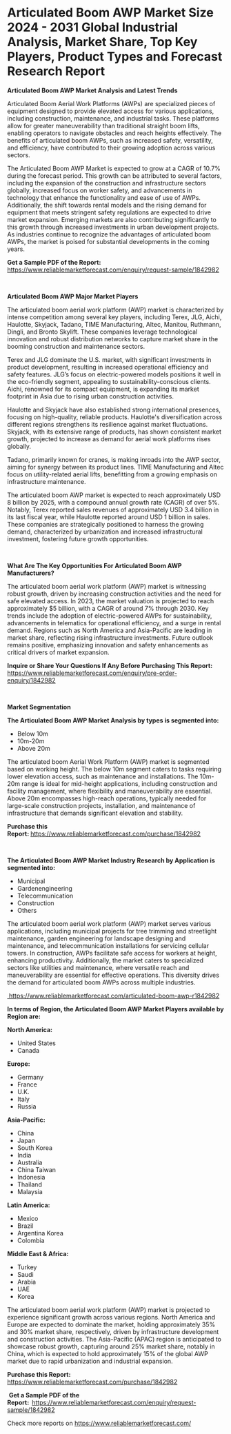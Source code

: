 <p><h1>Articulated Boom AWP Market Size 2024 - 2031 Global Industrial Analysis, Market Share, Top Key Players, Product Types and Forecast Research Report</h1></p><p><strong>Articulated Boom AWP Market Analysis and Latest Trends</strong></p>
<p><p>Articulated Boom Aerial Work Platforms (AWPs) are specialized pieces of equipment designed to provide elevated access for various applications, including construction, maintenance, and industrial tasks. These platforms allow for greater maneuverability than traditional straight boom lifts, enabling operators to navigate obstacles and reach heights effectively. The benefits of articulated boom AWPs, such as increased safety, versatility, and efficiency, have contributed to their growing adoption across various sectors.</p><p>The Articulated Boom AWP Market is expected to grow at a CAGR of 10.7% during the forecast period. This growth can be attributed to several factors, including the expansion of the construction and infrastructure sectors globally, increased focus on worker safety, and advancements in technology that enhance the functionality and ease of use of AWPs. Additionally, the shift towards rental models and the rising demand for equipment that meets stringent safety regulations are expected to drive market expansion. Emerging markets are also contributing significantly to this growth through increased investments in urban development projects. As industries continue to recognize the advantages of articulated boom AWPs, the market is poised for substantial developments in the coming years.</p></p>
<p><strong>Get a Sample PDF of the Report:&nbsp;</strong> <a href="https://www.reliablemarketforecast.com/enquiry/request-sample/1842982?utm_campaign=1105&utm_medium=2&utm_source=Github&utm_content=ia&utm_term=01012025&utm_id=articulated-boom-awp">https://www.reliablemarketforecast.com/enquiry/request-sample/1842982</a></p>
<p>&nbsp;</p>
<p><strong>Articulated Boom AWP Major Market Players</strong></p>
<p><p>The articulated boom aerial work platform (AWP) market is characterized by intense competition among several key players, including Terex, JLG, Aichi, Haulotte, Skyjack, Tadano, TIME Manufacturing, Altec, Manitou, Ruthmann, Dingli, and Bronto Skylift. These companies leverage technological innovation and robust distribution networks to capture market share in the booming construction and maintenance sectors.</p><p>Terex and JLG dominate the U.S. market, with significant investments in product development, resulting in increased operational efficiency and safety features. JLG’s focus on electric-powered models positions it well in the eco-friendly segment, appealing to sustainability-conscious clients. Aichi, renowned for its compact equipment, is expanding its market footprint in Asia due to rising urban construction activities.</p><p>Haulotte and Skyjack have also established strong international presences, focusing on high-quality, reliable products. Haulotte's diversification across different regions strengthens its resilience against market fluctuations. Skyjack, with its extensive range of products, has shown consistent market growth, projected to increase as demand for aerial work platforms rises globally.</p><p>Tadano, primarily known for cranes, is making inroads into the AWP sector, aiming for synergy between its product lines. TIME Manufacturing and Altec focus on utility-related aerial lifts, benefitting from a growing emphasis on infrastructure maintenance.</p><p>The articulated boom AWP market is expected to reach approximately USD 8 billion by 2025, with a compound annual growth rate (CAGR) of over 5%. Notably, Terex reported sales revenues of approximately USD 3.4 billion in its last fiscal year, while Haulotte reported around USD 1 billion in sales. These companies are strategically positioned to harness the growing demand, characterized by urbanization and increased infrastructural investment, fostering future growth opportunities.</p></p>
<p>&nbsp;</p>
<p><strong>What Are The Key Opportunities For Articulated Boom AWP Manufacturers?</strong></p>
<p><p>The articulated boom aerial work platform (AWP) market is witnessing robust growth, driven by increasing construction activities and the need for safe elevated access. In 2023, the market valuation is projected to reach approximately $5 billion, with a CAGR of around 7% through 2030. Key trends include the adoption of electric-powered AWPs for sustainability, advancements in telematics for operational efficiency, and a surge in rental demand. Regions such as North America and Asia-Pacific are leading in market share, reflecting rising infrastructure investments. Future outlook remains positive, emphasizing innovation and safety enhancements as critical drivers of market expansion.</p></p>
<p><strong>Inquire or Share Your Questions If Any Before Purchasing This Report:</strong> <a href="https://www.reliablemarketforecast.com/enquiry/pre-order-enquiry/1842982?utm_campaign=1105&utm_medium=2&utm_source=Github&utm_content=ia&utm_term=01012025&utm_id=articulated-boom-awp">https://www.reliablemarketforecast.com/enquiry/pre-order-enquiry/1842982</a></p>
<p>&nbsp;</p>
<p><strong>Market Segmentation</strong></p>
<p><strong>The Articulated Boom AWP Market Analysis by types is segmented into:</strong></p>
<p><ul><li>Below 10m</li><li>10m-20m</li><li>Above 20m</li></ul></p>
<p><p>The articulated boom Aerial Work Platform (AWP) market is segmented based on working height. The below 10m segment caters to tasks requiring lower elevation access, such as maintenance and installations. The 10m-20m range is ideal for mid-height applications, including construction and facility management, where flexibility and maneuverability are essential. Above 20m encompasses high-reach operations, typically needed for large-scale construction projects, installation, and maintenance of infrastructure that demands significant elevation and stability.</p></p>
<p><strong>Purchase this Report:&nbsp;</strong><a href="https://www.reliablemarketforecast.com/purchase/1842982?utm_campaign=1105&utm_medium=2&utm_source=Github&utm_content=ia&utm_term=01012025&utm_id=articulated-boom-awp">https://www.reliablemarketforecast.com/purchase/1842982</a></p>
<p>&nbsp;</p>
<p><strong>The Articulated Boom AWP Market Industry Research by Application is segmented into:</strong></p>
<p><ul><li>Municipal</li><li>Gardenengineering</li><li>Telecommunication</li><li>Construction</li><li>Others</li></ul></p>
<p><p>The articulated boom aerial work platform (AWP) market serves various applications, including municipal projects for tree trimming and streetlight maintenance, garden engineering for landscape designing and maintenance, and telecommunication installations for servicing cellular towers. In construction, AWPs facilitate safe access for workers at height, enhancing productivity. Additionally, the market caters to specialized sectors like utilities and maintenance, where versatile reach and maneuverability are essential for effective operations. This diversity drives the demand for articulated boom AWPs across multiple industries.</p></p>
<p><a href="https://www.reliablemarketforecast.com/articulated-boom-awp-r1842982?utm_campaign=1105&utm_medium=2&utm_source=Github&utm_content=ia&utm_term=01012025&utm_id=articulated-boom-awp">&nbsp;https://www.reliablemarketforecast.com/articulated-boom-awp-r1842982</a></p>
<p><strong>In terms of Region, the Articulated Boom AWP Market Players available by Region are:</strong></p>
<p>
    <p> <strong> North America: </strong>
        <ul>
            <li>United States</li>
            <li>Canada</li>
        </ul>
        </p> 
    <p> <strong> Europe: </strong>
        <ul>
            <li>Germany</li>
            <li>France</li>
            <li>U.K.</li>
            <li>Italy</li>
            <li>Russia</li>
        </ul>
        </p> 
    <p> <strong> Asia-Pacific: </strong>
        <ul>
            <li>China</li>
            <li>Japan</li>
            <li>South Korea</li>
            <li>India</li>
            <li>Australia</li>
            <li>China Taiwan</li>
            <li>Indonesia</li>
            <li>Thailand</li>
            <li>Malaysia</li>
        </ul>
        </p> 
    <p> <strong> Latin America: </strong>
        <ul>
            <li>Mexico</li>
            <li>Brazil</li>
            <li>Argentina Korea</li>
            <li>Colombia</li>
        </ul>
        </p> 
    <p> <strong> Middle East & Africa: </strong>
        <ul>
            <li>Turkey</li>
            <li>Saudi</li>
            <li>Arabia</li>
            <li>UAE</li>
            <li>Korea</li>
        </ul>
    </p>
    </p>
<p><p>The articulated boom aerial work platform (AWP) market is projected to experience significant growth across various regions. North America and Europe are expected to dominate the market, holding approximately 35% and 30% market share, respectively, driven by infrastructure development and construction activities. The Asia-Pacific (APAC) region is anticipated to showcase robust growth, capturing around 25% market share, notably in China, which is expected to hold approximately 15% of the global AWP market due to rapid urbanization and industrial expansion.</p></p>
<p><strong>Purchase this Report: </strong><a href="https://www.reliablemarketforecast.com/purchase/1842982?utm_campaign=1105&utm_medium=2&utm_source=Github&utm_content=ia&utm_term=01012025&utm_id=articulated-boom-awp">https://www.reliablemarketforecast.com/purchase/1842982</a></p>
<p>&nbsp;<strong>Get a Sample PDF of the Report:&nbsp;&nbsp;</strong><a href="https://www.reliablemarketforecast.com/enquiry/request-sample/1842982?utm_campaign=1105&utm_medium=2&utm_source=Github&utm_content=ia&utm_term=01012025&utm_id=articulated-boom-awp">https://www.reliablemarketforecast.com/enquiry/request-sample/1842982</a></p>
<p><strong></strong></p>
<p>Check more reports on <a href="https://www.reliablemarketforecast.com/?utm_campaign=1105&utm_medium=2&utm_source=Github&utm_content=ia&utm_term=01012025&utm_id=articulated-boom-awp">https://www.reliablemarketforecast.com/</a></p>
